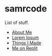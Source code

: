 # samrcode
List of stuff.
- [About Me](about)
- [Lorem Ipsum](loremipsum)
- [Things I Made](mystuff)
- [Me on Replit](https://replit.com/@samrcode)
